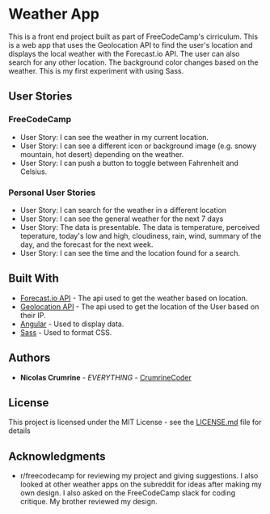 # Weather App

This is a front end project built as part of FreeCodeCamp's cirriculum. This is a web app that uses the Geolocation API to find the user's location and displays the local weather with the Forecast.io API.  The user can also search for any other location. The background color changes based on the weather. This is my first experiment with using Sass.

## User Stories

### FreeCodeCamp

* User Story: I can see the weather in my current location.
* User Story: I can see a different icon or background image (e.g. snowy mountain, hot desert) depending on the weather.
* User Story: I can push a button to toggle between Fahrenheit and Celsius.

### Personal User Stories

* User Story: I can search for the weather in a different location
* User Story: I can see the general weather for the next 7 days
* User Story: The data is presentable. The data is temperature, perceived teperature, today's low and high, cloudiness, rain, wind, summary of the day, and the forecast for the next week.
* User Story: I can see the time and the location found for a search. 

## Built With

* [Forecast.io API](https://darksky.net/) - The api used to get the weather based on location. 
* [Geolocation API](https://developers.google.com/maps/documentation/geolocation/intro) - The api used to get the location of the User based on their IP.
* [Angular](https://angularjs.org/) - Used to display data.
* [Sass](https://sass-lang.com/) - Used to format CSS.

## Authors

* **Nicolas Crumrine** - *EVERYTHING* - [CrumrineCoder](https://github.com/CrumrineCoder)

## License

This project is licensed under the MIT License - see the [LICENSE.md](LICENSE.md) file for details

## Acknowledgments

* r/freecodecamp for reviewing my project and giving suggestions. I also looked at other weather apps on the subreddit for ideas after making my own design. I also asked on the FreeCodeCamp slack for coding critique. My brother reviewed my design. 
